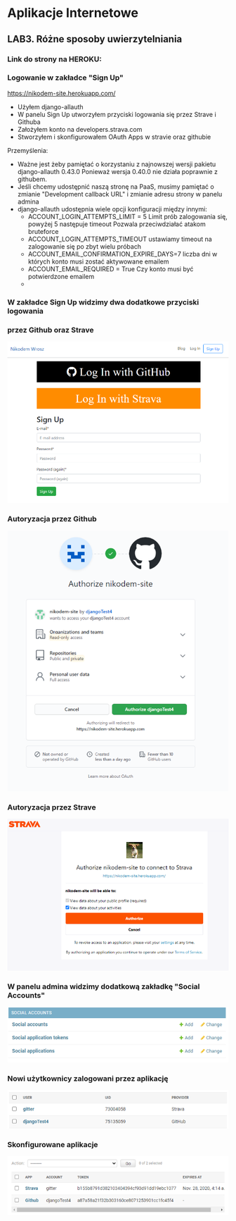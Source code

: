 # Aplikacje Internetowe

## LAB3. Różne sposoby uwierzytelniania
### Link do strony na HEROKU:
### Logowanie w zakładce "Sign Up"

https://nikodem-site.herokuapp.com/

- Użyłem django-allauth
- W panelu Sign Up utworzyłem przyciski logowania się przez Strave i Githuba
- Założyłem konto na developers.strava.com 
- Stworzyłem i skonfigurowałem OAuth Apps w stravie oraz githubie

Przemyślenia:
- Ważne jest żeby pamiętać o korzystaniu z najnowszej wersji pakietu django-allauth 0.43.0
  Ponieważ wersja 0.40.0 nie działa poprawnie z githubem.
- Jeśli chcemy udostępnić naszą stronę na PaaS, musimy pamiętać o zmianie "Development callback URL"
  i zmianie adresu strony w panelu admina
- django-allauth udostępnia wiele opcji konfiguracji między innymi:
    - ACCOUNT_LOGIN_ATTEMPTS_LIMIT = 5 Limit prób zalogowania się, powyżej 5 następuje timeout
      Pozwala przeciwdziałać atakom bruteforce
    - ACCOUNT_LOGIN_ATTEMPTS_TIMEOUT ustawiamy timeout na zalogowanie się po zbyt wielu próbach
    - ACCOUNT_EMAIL_CONFIRMATION_EXPIRE_DAYS=7 liczba dni w których konto musi zostać aktywowane emailem
    - ACCOUNT_EMAIL_REQUIRED = True Czy konto musi być potwierdzone emailem
    - 


### W zakładce Sign Up widzimy dwa dodatkowe przyciski logowania
### przez Github oraz Strave
  ![strona głóna](/scr/lab3/1.PNG)
### Autoryzacja przez Github
  ![strona głóna](/scr/lab3/2.PNG)
### Autoryzacja przez Strave
  ![strona głóna](/scr/lab3/3.PNG)
### W panelu admina widzimy dodatkową zakładkę "Social Accounts"
![strona głóna](/scr/lab3/4.PNG)
### Nowi użytkownicy zalogowani przez aplikację
![strona głóna](/scr/lab3/5.PNG)
### Skonfigurowane aplikacje
![strona głóna](/scr/lab3/6.PNG)
